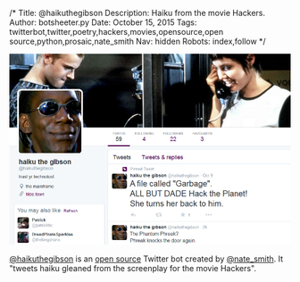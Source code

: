 /*
Title: @haikuthegibson
Description: Haiku from the movie Hackers.
Author: botsheeter.py
Date: October 15, 2015
Tags: twitterbot,twitter,poetry,hackers,movies,opensource,open source,python,prosaic,nate_smith
Nav: hidden
Robots: index,follow
*/

[![](/content/bots/twitterbots/images/haikuthegibson.png)](https://twitter.com/haikuthegibson)

[@haikuthegibson](https://twitter.com/haikuthegibson) is an [open source](https://github.com/nathanielksmith/haikuthegibson) Twitter bot created by [@nate_smith](https://twitter.com/nate_smith). It "tweets haiku gleaned from the screenplay for the movie Hackers".

